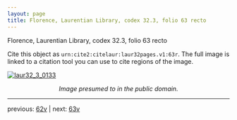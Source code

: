 ```yaml
---
layout: page
title: Florence, Laurentian Library, codex 32.3, folio 63 recto
---
```


Florence, Laurentian Library, codex 32.3, folio 63 recto

Cite this object as `urn:cite2:citelaur:laur32pages.v1:63r`.  The full image is linked to a citation tool you can use to cite regions of the image.

[![laur32_3_0133](http://www.homermultitext.org/iipsrv?IIIF=/project/homer/pyramidal/deepzoom/citelaur/laur32imgs/v1/laur32_3_0133.tif/full/800,/0/default.jpg)](http://www.homermultitext.org/ict2/?urn=urn:cite2:citelaur:laur32imgs.v1:laur32_3_0133) 

<p style="text-align: center; font-style: italic;">Image presumed to in the public domain.</p>

---

previous: [62v](../62v/) | next: [63v](../63v/)